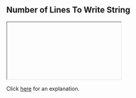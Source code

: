 ##  Number of Lines To Write String 

<iframe></iframe>

Click [here](Explanation.md) for an explanation.

